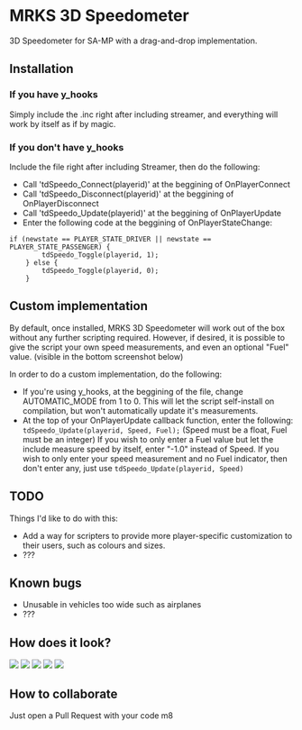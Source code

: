 # MRKS 3D Speedometer
3D Speedometer for SA-MP with a drag-and-drop implementation.

## Installation

### If you have y_hooks
Simply include the .inc right after including streamer, and everything will work by itself as if by magic.

### If you don't have y_hooks
Include the file right after including Streamer, then do the following:
- Call 'tdSpeedo_Connect(playerid)' at the beggining of OnPlayerConnect
- Call 'tdSpeedo_Disconnect(playerid)' at the beggining of OnPlayerDisconnect
- Call 'tdSpeedo_Update(playerid)' at the beggining of OnPlayerUpdate
- Enter the following code at the beggining of OnPlayerStateChange:
```
if (newstate == PLAYER_STATE_DRIVER || newstate == PLAYER_STATE_PASSENGER) {
		tdSpeedo_Toggle(playerid, 1);
	} else {
		tdSpeedo_Toggle(playerid, 0);
	}
 ```

## Custom implementation

By default, once installed, MRKS 3D Speedometer will work out of the box without any further scripting required. However, if desired, it is possible to give the script your own speed measurements, and even an optional "Fuel" value. (visible in the bottom screenshot below)

In order to do a custom implementation, do the following:

- If you're using y_hooks, at the beggining of the file, change AUTOMATIC_MODE from 1 to 0. This will let the script self-install on compilation, but won't automatically update it's measurements.
- At the top of your OnPlayerUpdate callback function, enter the following:
`tdSpeedo_Update(playerid, Speed, Fuel);`
(Speed must be a float, Fuel must be an integer)
If you wish to only enter a Fuel value but let the include measure speed by itself, enter "-1.0" instead of Speed.
If you wish to only enter your speed measurement and no Fuel indicator, then don't enter any, just use `tdSpeedo_Update(playerid, Speed)`

## TODO

Things I'd like to do with this:
- Add a way for scripters to provide more player-specific customization to their users, such as colours and sizes.
- ???

## Known bugs
- Unusable in vehicles too wide such as airplanes
- ???

## How does it look?

![](https://i.imgur.com/x7Ak5d5.png)
![](https://i.imgur.com/3Nu9jjv.png)
![](https://i.imgur.com/2mM29sd.png)
![](https://i.imgur.com/vhqG1Ky.png)
![](https://i.imgur.com/THGrFdv.png)

## How to collaborate
Just open a Pull Request with your code m8
